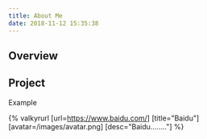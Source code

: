 ```yaml
---
title: About Me
date: 2018-11-12 15:35:38
---
```




## Overview





## Project

Example

{% valkyrurl
[url=https://www.baidu.com/]
[title="Baidu"]
[avatar=/images/avatar.png]
[desc="Baidu…….."]
%}


